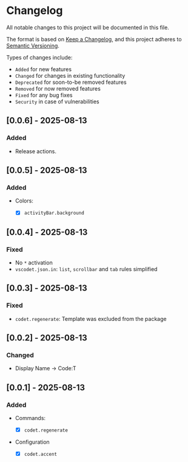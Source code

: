 # Changelog

All notable changes to this project will be documented in this file.

The format is based on [Keep a Changelog](https://keepachangelog.com/en/1.0.0/), and this project adheres to [Semantic Versioning](https://semver.org/spec/v2.0.0.html).

Types of changes include:

- `Added` for new features
- `Changed` for changes in existing functionality
- `Deprecated` for soon-to-be removed features
- `Removed` for now removed features
- `Fixed` for any bug fixes
- `Security` in case of vulnerabilities

## [0.0.6] - 2025-08-13

### Added

- Release actions.

## [0.0.5] - 2025-08-13

### Added

- Colors:

    - [x] `activityBar.background`

## [0.0.4] - 2025-08-13

### Fixed

- No `*` activation
- `vscodet.json.in`: `list`, `scrollbar` and `tab` rules simplified

## [0.0.3] - 2025-08-13

### Fixed

- `codet.regenerate`: Template was excluded from the package

## [0.0.2] - 2025-08-13

### Changed

- Display Name -> Code:T

## [0.0.1] - 2025-08-13

### Added

- Commands:

    - [x] `codet.regenerate`

- Configuration

    - [x] `codet.accent`
